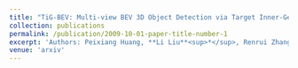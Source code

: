 ```yaml
---
title: "TiG-BEV: Multi-view BEV 3D Object Detection via Target Inner-Geometry Learning"
collection: publications
permalink: /publication/2009-10-01-paper-title-number-1
excerpt: 'Authors: Peixiang Huang, **Li Liu**<sup>*</sup>, Renrui Zhang, et al'
venue: 'arxiv'
---
```

